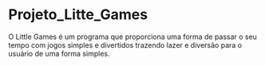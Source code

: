 # Projeto_Litte_Games
O Little Games é um programa que proporciona uma forma de passar o seu tempo com jogos simples e divertidos trazendo lazer e diversão para o usuário de uma forma simples.
